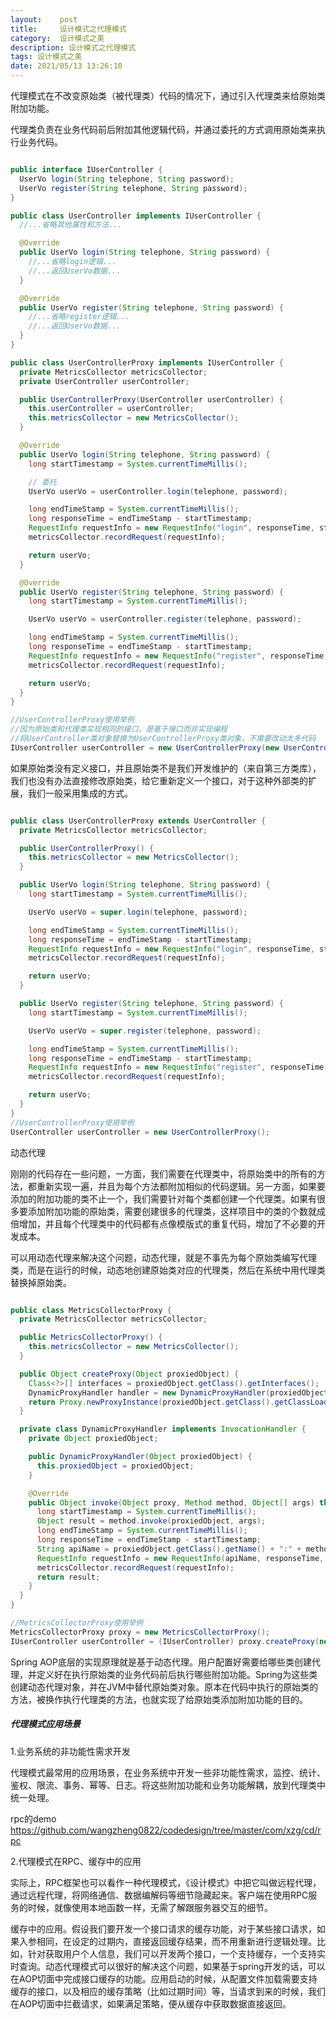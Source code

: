 ```yaml
---
layout:    post
title:     设计模式之代理模式
category:  设计模式之美
description: 设计模式之代理模式
tags: 设计模式之美
date: 2021/05/13 13:26:10
---
```


代理模式在不改变原始类（被代理类）代码的情况下，通过引入代理类来给原始类附加功能。

代理类负责在业务代码前后附加其他逻辑代码，并通过委托的方式调用原始类来执行业务代码。

```java

public interface IUserController {
  UserVo login(String telephone, String password);
  UserVo register(String telephone, String password);
}

public class UserController implements IUserController {
  //...省略其他属性和方法...

  @Override
  public UserVo login(String telephone, String password) {
    //...省略login逻辑...
    //...返回UserVo数据...
  }

  @Override
  public UserVo register(String telephone, String password) {
    //...省略register逻辑...
    //...返回UserVo数据...
  }
}

public class UserControllerProxy implements IUserController {
  private MetricsCollector metricsCollector;
  private UserController userController;

  public UserControllerProxy(UserController userController) {
    this.userController = userController;
    this.metricsCollector = new MetricsCollector();
  }

  @Override
  public UserVo login(String telephone, String password) {
    long startTimestamp = System.currentTimeMillis();

    // 委托
    UserVo userVo = userController.login(telephone, password);

    long endTimeStamp = System.currentTimeMillis();
    long responseTime = endTimeStamp - startTimestamp;
    RequestInfo requestInfo = new RequestInfo("login", responseTime, startTimestamp);
    metricsCollector.recordRequest(requestInfo);

    return userVo;
  }

  @Override
  public UserVo register(String telephone, String password) {
    long startTimestamp = System.currentTimeMillis();

    UserVo userVo = userController.register(telephone, password);

    long endTimeStamp = System.currentTimeMillis();
    long responseTime = endTimeStamp - startTimestamp;
    RequestInfo requestInfo = new RequestInfo("register", responseTime, startTimestamp);
    metricsCollector.recordRequest(requestInfo);

    return userVo;
  }
}

//UserControllerProxy使用举例
//因为原始类和代理类实现相同的接口，是基于接口而非实现编程
//将UserController类对象替换为UserControllerProxy类对象，不需要改动太多代码
IUserController userController = new UserControllerProxy(new UserController());
```

如果原始类没有定义接口，并且原始类不是我们开发维护的（来自第三方类库），我们也没有办法直接修改原始类，给它重新定义一个接口，对于这种外部类的扩展，我们一般采用集成的方式。

```java

public class UserControllerProxy extends UserController {
  private MetricsCollector metricsCollector;

  public UserControllerProxy() {
    this.metricsCollector = new MetricsCollector();
  }

  public UserVo login(String telephone, String password) {
    long startTimestamp = System.currentTimeMillis();

    UserVo userVo = super.login(telephone, password);

    long endTimeStamp = System.currentTimeMillis();
    long responseTime = endTimeStamp - startTimestamp;
    RequestInfo requestInfo = new RequestInfo("login", responseTime, startTimestamp);
    metricsCollector.recordRequest(requestInfo);

    return userVo;
  }

  public UserVo register(String telephone, String password) {
    long startTimestamp = System.currentTimeMillis();

    UserVo userVo = super.register(telephone, password);

    long endTimeStamp = System.currentTimeMillis();
    long responseTime = endTimeStamp - startTimestamp;
    RequestInfo requestInfo = new RequestInfo("register", responseTime, startTimestamp);
    metricsCollector.recordRequest(requestInfo);

    return userVo;
  }
}
//UserControllerProxy使用举例
UserController userController = new UserControllerProxy();
```

动态代理

刚刚的代码存在一些问题，一方面，我们需要在代理类中，将原始类中的所有的方法，都重新实现一遍，并且为每个方法都附加相似的代码逻辑。另一方面，如果要添加的附加功能的类不止一个，我们需要针对每个类都创建一个代理类。如果有很多要添加附加功能的原始类，需要创建很多的代理类，这样项目中的类的个数就成倍增加，并且每个代理类中的代码都有点像模版式的重复代码，增加了不必要的开发成本。

可以用动态代理来解决这个问题，动态代理，就是不事先为每个原始类编写代理类，而是在运行的时候，动态地创建原始类对应的代理类，然后在系统中用代理类替换掉原始类。

```java

public class MetricsCollectorProxy {
  private MetricsCollector metricsCollector;

  public MetricsCollectorProxy() {
    this.metricsCollector = new MetricsCollector();
  }

  public Object createProxy(Object proxiedObject) {
    Class<?>[] interfaces = proxiedObject.getClass().getInterfaces();
    DynamicProxyHandler handler = new DynamicProxyHandler(proxiedObject);
    return Proxy.newProxyInstance(proxiedObject.getClass().getClassLoader(), interfaces, handler);
  }

  private class DynamicProxyHandler implements InvocationHandler {
    private Object proxiedObject;

    public DynamicProxyHandler(Object proxiedObject) {
      this.proxiedObject = proxiedObject;
    }

    @Override
    public Object invoke(Object proxy, Method method, Object[] args) throws Throwable {
      long startTimestamp = System.currentTimeMillis();
      Object result = method.invoke(proxiedObject, args);
      long endTimeStamp = System.currentTimeMillis();
      long responseTime = endTimeStamp - startTimestamp;
      String apiName = proxiedObject.getClass().getName() + ":" + method.getName();
      RequestInfo requestInfo = new RequestInfo(apiName, responseTime, startTimestamp);
      metricsCollector.recordRequest(requestInfo);
      return result;
    }
  }
}

//MetricsCollectorProxy使用举例
MetricsCollectorProxy proxy = new MetricsCollectorProxy();
IUserController userController = (IUserController) proxy.createProxy(new UserController());
```

Spring AOP底层的实现原理就是基于动态代理。用户配置好需要给哪些类创建代理，并定义好在执行原始类的业务代码前后执行哪些附加功能。Spring为这些类创建动态代理对象，并在JVM中替代原始类对象。原本在代码中执行的原始类的方法，被换作执行代理类的方法，也就实现了给原始类添加附加功能的目的。

##### 代理模式应用场景

1.业务系统的非功能性需求开发

代理模式最常用的应用场景，在业务系统中开发一些非功能性需求，监控、统计、鉴权、限流、事务、幂等、日志。将这些附加功能和业务功能解耦，放到代理类中统一处理。

rpc的demo https://github.com/wangzheng0822/codedesign/tree/master/com/xzg/cd/rpc

2.代理模式在RPC、缓存中的应用

实际上，RPC框架也可以看作一种代理模式，《设计模式》中把它叫做远程代理，通过远程代理，将网络通信、数据编解码等细节隐藏起来。客户端在使用RPC服务的时候，就像使用本地函数一样，无需了解跟服务器交互的细节。

缓存中的应用。假设我们要开发一个接口请求的缓存功能，对于某些接口请求，如果入参相同，在设定的过期内，直接返回缓存结果，而不用重新进行逻辑处理。比如，针对获取用户个人信息，我们可以开发两个接口，一个支持缓存，一个支持实时查询。动态代理模式可以很好的解决这个问题，如果基于spring开发的话，可以在AOP切面中完成接口缓存的功能。应用启动的时候，从配置文件加载需要支持缓存的接口，以及相应的缓存策略（比如过期时间）等，当请求到来的时候，我们在AOP切面中拦截请求，如果满足策略，便从缓存中获取数据直接返回。

























